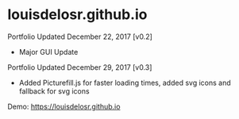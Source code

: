 # louisdelosr.github.io
Portfolio Updated December 22, 2017 [v0.2]

- Major GUI Update

Portfolio Updated December 29, 2017 [v0.3]

- Added Picturefill.js for faster loading times, added svg icons and fallback for svg icons

Demo: https://louisdelosr.github.io
